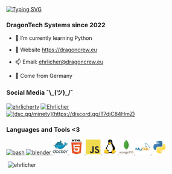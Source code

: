 <a href="https://git.io/typing-svg"><img src="https://readme-typing-svg.demolab.com?font=DragonCrew&pause=1000&color=651AF7&width=435&lines=Hi+%F0%9F%91%8B%2C+I'm+Ehrlicher+%3A)" alt="Typing SVG" /></a>

<h3 align="left">DragonTech Systems since 2022</h3>

- 🌱 I’m currently learning Python

- 🏮 Website https://dragoncrew.eu

- 📫 Email: ehrlicher@dragoncrew.eu

- 🌸 Come from Germany

<h3 align="left">Social Media ¯\_(ツ)_/¯</h3>
<p align="left">
<a href="https://instagram.com/ehrlichertv" target="blank"><img align="center" src="https://raw.githubusercontent.com/rahuldkjain/github-profile-readme-generator/master/src/images/icons/Social/instagram.svg" alt="ehrlichertv" height="30" width="40" /></a>
<a href="https://www.youtube.com/@ehrlichertv" target="blank"><img align="center" src="https://raw.githubusercontent.com/rahuldkjain/github-profile-readme-generator/master/src/images/icons/Social/youtube.svg" alt="Ehrlicher" height="30" width="40" /></a>
<a href="https://discord.gg/T7djC84HmZ" target="blank"><img align="center" src="https://raw.githubusercontent.com/rahuldkjain/github-profile-readme-generator/master/src/images/icons/Social/discord.svg" alt="[dsc.gg/minetv](https://discord.gg/T7djC84HmZ)" height="30" width="40" /></a>
</p>

<h3 align="left">Languages and Tools <3</h3>
<p align="left"> <a href="https://www.gnu.org/software/bash/" target="_blank" rel="noreferrer"> <img src="https://www.vectorlogo.zone/logos/gnu_bash/gnu_bash-icon.svg" alt="bash" width="40" height="40"/> </a> <a href="https://www.blender.org/" target="_blank" rel="noreferrer"> <img src="https://download.blender.org/branding/community/blender_community_badge_white.svg" alt="blender" width="40" height="40"/> </a> <a href="https://www.docker.com/" target="_blank" rel="noreferrer"> <img src="https://raw.githubusercontent.com/devicons/devicon/master/icons/docker/docker-original-wordmark.svg" alt="docker" width="40" height="40"/> </a> <a href="https://www.w3.org/html/" target="_blank" rel="noreferrer"> <img src="https://raw.githubusercontent.com/devicons/devicon/master/icons/html5/html5-original-wordmark.svg" alt="html5" width="40" height="40"/> </a> <a href="https://developer.mozilla.org/en-US/docs/Web/JavaScript" target="_blank" rel="noreferrer"> <img src="https://raw.githubusercontent.com/devicons/devicon/master/icons/javascript/javascript-original.svg" alt="javascript" width="40" height="40"/> </a> <a href="https://www.linux.org/" target="_blank" rel="noreferrer"> <img src="https://raw.githubusercontent.com/devicons/devicon/master/icons/linux/linux-original.svg" alt="linux" width="40" height="40"/> </a> <a href="https://www.mongodb.com/" target="_blank" rel="noreferrer"> <img src="https://raw.githubusercontent.com/devicons/devicon/master/icons/mongodb/mongodb-original-wordmark.svg" alt="mongodb" width="40" height="40"/> </a> <a href="https://www.mysql.com/" target="_blank" rel="noreferrer"> <img src="https://raw.githubusercontent.com/devicons/devicon/master/icons/mysql/mysql-original-wordmark.svg" alt="mysql" width="40" height="40"/> </a> <a href="https://www.python.org" target="_blank" rel="noreferrer"> <img src="https://raw.githubusercontent.com/devicons/devicon/master/icons/python/python-original.svg" alt="python" width="40" height="40"/> </a> </p>

<p>&nbsp;<img align="center" src="https://github-readme-stats.vercel.app/api?username=ehrlicher&show_icons=true&locale=en" alt="ehrlicher" /></p>
